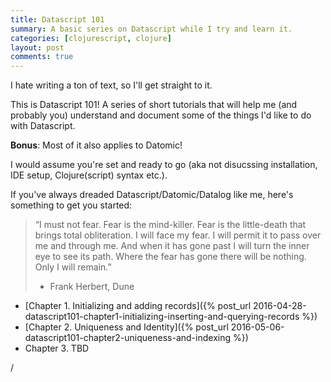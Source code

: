 ```yaml
---
title: Datascript 101
summary: A basic series on Datascript while I try and learn it.
categories: [clojurescript, clojure]
layout: post
comments: true
---
```


I hate writing a ton of text, so I'll get straight to it.

This is Datascript 101! A series of short tutorials that will help me (and probably you) understand and document some of the things I'd like to do with Datascript.

**Bonus**: Most of it also applies to Datomic!

I would assume you're set and ready to go (aka not disucssing installation, IDE setup, Clojure(script) syntax etc.).

If you've always dreaded Datascript/Datomic/Datalog like me, here's something to get you started:

> “I must not fear. Fear is the mind-killer. Fear is the little-death that brings total obliteration. I will face my fear. I will permit it to pass over me and through me. And when it has gone past I will turn the inner eye to see its path. Where the fear has gone there will be nothing. Only I will remain.”
> - Frank Herbert, Dune

 - [Chapter 1. Initializing and adding records]({% post_url 2016-04-28-datascript101-chapter1-initializing-inserting-and-querying-records %})
 - [Chapter 2. Uniqueness and Identity]({% post_url 2016-05-06-datascript101-chapter2-uniqueness-and-indexing %})
 - Chapter 3. TBD

 /

